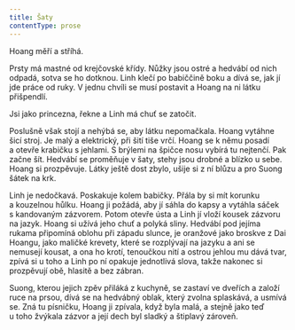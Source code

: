 ```yaml
---
title: Šaty
contentType: prose
---
```


<section>

Hoang měří a stříhá.

Prsty má mastné od krejčovské křídy. Nůžky jsou ostré a hedvábí od nich odpadá, sotva se ho dotknou. Linh klečí po babiččině boku a dívá se, jak jí jde práce od ruky. V jednu chvíli se musí postavit a Hoang na ni látku přišpendlí.

Jsi jako princezna, řekne a Linh má chuť se zatočit.

Poslušně však stojí a nehýbá se, aby látku nepomačkala. Hoang vytáhne šicí stroj. Je malý a elektrický, při šití tiše vrčí. Hoang se k němu posadí a otevře krabičku s jehlami. S brýlemi na špičce nosu vybírá tu nejtenčí. Pak začne šít. Hedvábí se proměňuje v šaty, stehy jsou drobné a blízko u sebe. Hoang si prozpěvuje. Látky ještě dost zbylo, ušije si z ní blůzu a pro Suong šátek na krk.

Linh je nedočkavá. Poskakuje kolem babičky. Přála by si mít korunku a kouzelnou hůlku. Hoang ji požádá, aby jí sáhla do kapsy a vytáhla sáček s kandovaným zázvorem. Potom otevře ústa a Linh jí vloží kousek zázvoru na jazyk. Hoang si užívá jeho chuť a polyká sliny. Hedvábí pod jejíma rukama připomíná oblohu při západu slunce, je oranžové jako broskve z Dai Hoangu, jako maličké krevety, které se rozplývají na jazyku a ani se nemusejí kousat, a ona ho krotí, tenoučkou nití a ostrou jehlou mu dává tvar, zpívá si u toho a Linh po ní opakuje jednotlivá slova, takže nakonec si prozpěvují obě, hlasitě a bez zábran.

Suong, kterou jejich zpěv přiláká z kuchyně, se zastaví ve dveřích a založí ruce na prsou, dívá se na hedvábný oblak, který zvolna splaskává, a usmívá se. Zná tu písničku, Hoang ji zpívala, když byla malá, a stejně jako teď u toho žvýkala zázvor a její dech byl sladký a štiplavý zároveň.

</section>
